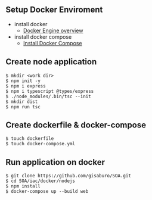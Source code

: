 ## Setup Docker Enviroment
- install docker
    - [Docker Engine overview](https://docs.docker.com/install/)
- install docker compose
    - [Install Docker Compose](https://docs.docker.com/compose/install/)
## Create node application
```
$ mkdir <work dir>
$ npm init -y
$ npm i express
$ npm i typescript @types/express
$ ./node_modules/.bin/tsc --init
$ mkdir dist
$ npm run tsc
```
## Create dockerfile & docker-compose
```
$ touch dockerfile
$ touch docker-compose.yml
```
## Run application on docker
```
$ git clone https://github.com/gisaburo/SOA.git
$ cd SOA/iac/docker/nodejs
$ npm install
$ docker-compose up --build web
```